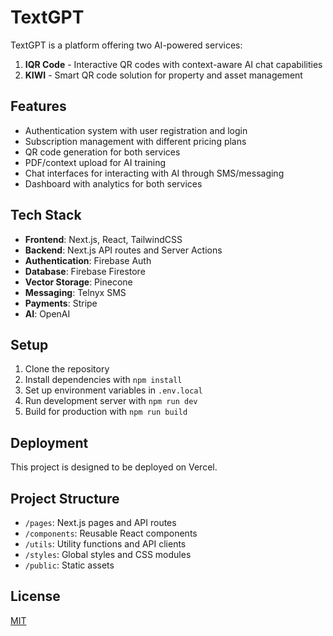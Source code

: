 # TextGPT

TextGPT is a platform offering two AI-powered services:

1. **IQR Code** - Interactive QR codes with context-aware AI chat capabilities
2. **KIWI** - Smart QR code solution for property and asset management

## Features

- Authentication system with user registration and login
- Subscription management with different pricing plans
- QR code generation for both services
- PDF/context upload for AI training
- Chat interfaces for interacting with AI through SMS/messaging
- Dashboard with analytics for both services

## Tech Stack

- **Frontend**: Next.js, React, TailwindCSS
- **Backend**: Next.js API routes and Server Actions
- **Authentication**: Firebase Auth
- **Database**: Firebase Firestore
- **Vector Storage**: Pinecone
- **Messaging**: Telnyx SMS
- **Payments**: Stripe
- **AI**: OpenAI

## Setup

1. Clone the repository
2. Install dependencies with `npm install`
3. Set up environment variables in `.env.local`
4. Run development server with `npm run dev`
5. Build for production with `npm run build`

## Deployment

This project is designed to be deployed on Vercel.

## Project Structure

- `/pages`: Next.js pages and API routes
- `/components`: Reusable React components
- `/utils`: Utility functions and API clients
- `/styles`: Global styles and CSS modules
- `/public`: Static assets

## License

[MIT](LICENSE)
